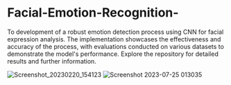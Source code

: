 # Facial-Emotion-Recognition-
To development of a robust emotion detection process using CNN for facial expression analysis. The implementation showcases the effectiveness and accuracy of the process, with evaluations conducted on various datasets to demonstrate the model's performance. Explore the repository for detailed results and further information.

![Screenshot_20230220_154123](https://github.com/Kritijain112/Facial-Emotion-Recognition-/assets/105047037/46bf1a8e-4834-41c1-b911-51425a593abb)
![Screenshot 2023-07-25 013035](https://github.com/Kritijain112/Facial-Emotion-Recognition-/assets/105047037/06bbeb0f-a928-48b0-9e80-1ab29593f51b)




